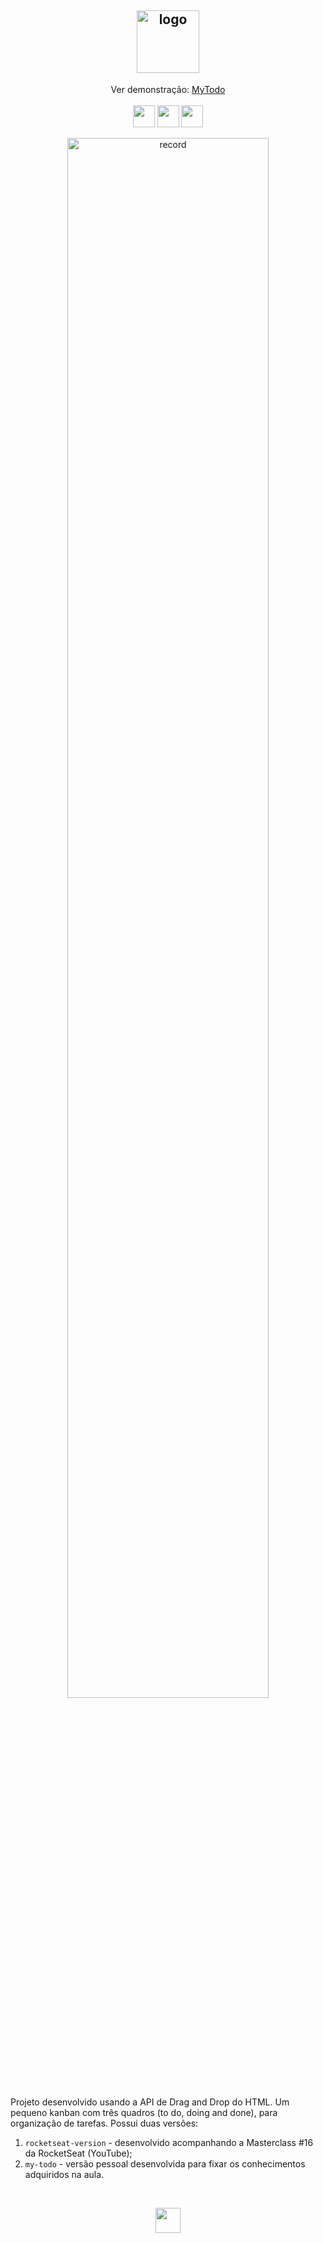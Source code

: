 
<h2 align="center">
 <img src="https://github.com/carolsbraz/simple-kanban-board/blob/main/my-todo/img/to-do.png" alt="logo" height="100px">
</h2>
<p align="center">
Ver demonstração: 
 <a href="https://carolsbraz.github.io/simple-kanban-board/my-todo/">MyTodo<a> <br><br>
 <img src="https://forthebadge.com/images/badges/uses-html.svg" alt="" height="35px">
 <img src="https://forthebadge.com/images/badges/uses-css.svg" alt="" height="35px">
 <img src="https://forthebadge.com/images/badges/uses-js.svg" alt="" height="35px">
<p>
 
<p align="center">
 <img src="https://github.com/carolsbraz/simple-kanban-board/blob/main/my-todo/img/mytodo-record.gif" alt="record" width="80%">
<p>
Projeto desenvolvido usando a API de Drag and Drop do HTML. 
Um pequeno kanban com três quadros (to do, doing and done), para organização de tarefas. Possui duas versões:

 1. `rocketseat-version` - desenvolvido acompanhando a Masterclass #16 da RocketSeat (YouTube);
 2. `my-todo` - versão pessoal desenvolvida para fixar os conhecimentos adquiridos na aula.
 <br>
<p align="center">
 <img src="https://forthebadge.com/images/badges/built-with-love.svg" alt="" height="40px">
<p>
